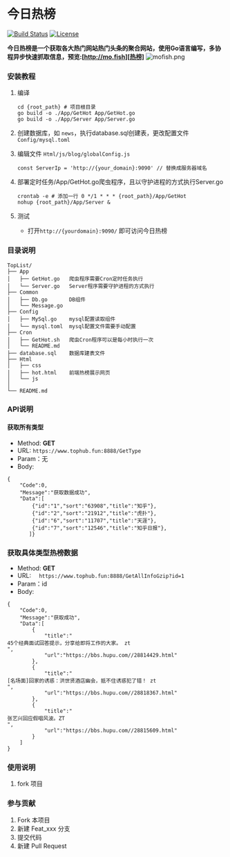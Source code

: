 # 今日热榜

[![Build Status](https://travis-ci.com/async-rs/async-std.svg?branch=master)](https://github.com/tophubs/TopList/)
[![License](https://img.shields.io/badge/license-MIT%2FApache--2.0-blue.svg)](https://github.com/tophubs/TopList/)

**今日热榜是一个获取各大热门网站热门头条的聚合网站，使用Go语言编写，多协程异步快速抓取信息，预览:[http://mo.fish][热榜]**
![mofish.png](http://img.tophub.fun/mofish.png)

### 安装教程

1. 编译

   ```
   cd {root_path} # 项目根目录
   go build -o ./App/GetHot App/GetHot.go
   go build -o ./App/Server App/Server.go 
   ```
   
2. 创建数据库，如 `news`，执行database.sql创建表，更改配置文件`Config/mysql.toml`

3. 编辑文件 `Html/js/blog/globalConfig.js`

   ```
   const ServerIp = 'http://{your_domain}:9090' // 替换成服务器域名
   ```

4. 部署定时任务/App/GetHot.go爬虫程序，且以守护进程的方式执行Server.go

   ```
   crontab -e # 添加一行 0 */1 * * * {root_path}/App/GetHot
   nohup {root_path}/App/Server &
   ```

5. 测试

   - 打开`http://{yourdomain}:9090/` 即可访问今日热榜


### 目录说明

```
TopList/
├── App
│   ├── GetHot.go   爬虫程序需要Cron定时任务执行
│   └── Server.go   Server程序需要守护进程的方式执行
├── Common
│   ├── Db.go       DB组件
│   └── Message.go  
├── Config
│   ├── MySql.go    mysql配置读取组件
│   └── mysql.toml  mysql配置文件需要手动配置
├── Cron
│   ├── GetHot.sh   爬虫Cron程序可以是每小时执行一次
│   └── README.md
├── database.sql    数据库建表文件
├── Html
│   ├── css
│   ├── hot.html    前端热榜展示网页
│   └── js
│  
└── README.md
```

### API说明

#### 获取所有类型
- Method: **GET**
- URL:  ```https://www.tophub.fun:8888/GetType```
- Param：无
- Body:
```
{
    "Code":0,
    "Message":"获取数据成功",
    "Data":[
        {"id":"1","sort":"63908","title":"知乎"},
        {"id":"2","sort":"21912","title":"虎扑"},
        {"id":"6","sort":"11707","title":"天涯"},
        {"id":"7","sort":"12546","title":"知乎日报"},
       ]}
```


### 获取具体类型热榜数据
- Method: **GET**
- URL:  ```  https://www.tophub.fun:8888/GetAllInfoGzip?id=1```
- Param：id
- Body:
```
{
    "Code":0,
    "Message":"获取成功",
    "Data":[
        {
            "title":"
45个经典面试回答提示，分享给即将工作的大家。 zt
",
            "url":"https://bbs.hupu.com//28814429.html"
        },
        {
            "title":"
[名场面]回家的诱惑：洪世贤酒店幽会，抵不住诱惑犯了错！ zt
",
            "url":"https://bbs.hupu.com//28818367.html"
        },
        {
            "title":"
张艺兴回应假唱风波。ZT
",
            "url":"https://bbs.hupu.com//28815609.html"
        }
    ]
}
```


### 使用说明

1. fork 项目

### 参与贡献

1. Fork 本项目
2. 新建 Feat_xxx 分支
3. 提交代码
4. 新建 Pull Request


[热榜]: https://www.printf520.com/hot.html
